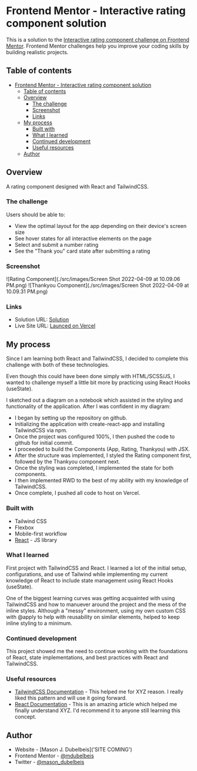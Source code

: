 # Frontend Mentor - Interactive rating component solution

This is a solution to the [Interactive rating component challenge on Frontend Mentor](https://www.frontendmentor.io/challenges/interactive-rating-component-koxpeBUmI). Frontend Mentor challenges help you improve your coding skills by building realistic projects.

## Table of contents

- [Frontend Mentor - Interactive rating component solution](#frontend-mentor---interactive-rating-component-solution)
  - [Table of contents](#table-of-contents)
  - [Overview](#overview)
    - [The challenge](#the-challenge)
    - [Screenshot](#screenshot)
    - [Links](#links)
  - [My process](#my-process)
    - [Built with](#built-with)
    - [What I learned](#what-i-learned)
    - [Continued development](#continued-development)
    - [Useful resources](#useful-resources)
  - [Author](#author)

## Overview

A rating component designed with React and TailwindCSS.

### The challenge

Users should be able to:

- View the optimal layout for the app depending on their device's screen size
- See hover states for all interactive elements on the page
- Select and submit a number rating
- See the "Thank you" card state after submitting a rating

### Screenshot

![Rating Component](./src/images/Screen Shot 2022-04-09 at 10.09.06 PM.png)
![Thankyou Component](./src/images/Screen Shot 2022-04-09 at 10.09.31 PM.png)

### Links

- Solution URL: [Solution](https://www.frontendmentor.io/solutions/interactive-rating-component-with-react-and-tailwindcss-r1yUcnk49)
- Live Site URL: [Launced on Vercel](https://interactive-rating-component-9nvl2zdmz-mdubelbeis.vercel.app/)

## My process

Since I am learning both React and TailwindCSS, I decided to complete this challenge with both of these technologies.

Even though this could have been done simply with HTML/SCSS/JS, I wanted to challenge myself a little bit more by practicing using React Hooks (useState).

I sketched out a diagram on a notebook which assisted in the styling and functionality of the application. After I was confident in my diagram:

- I began by setting up the repository on github.
- Initializing the application with create-react-app and installing TailwindCSS via npm.
- Once the project was configured 100%, I then pushed the code to github for initial commit.
- I proceeded to build the Components (App, Rating, Thankyou) with JSX.
- After the structure was implemented, I styled the Rating component first, followed by the Thankyou component next.
- Once the styling was completed, I implemented the state for both components.
- I then implemented RWD to the best of my ability with my knowledge of TailwindCSS.
- Once complete, I pushed all code to host on Vercel.

### Built with

- Tailwind CSS
- Flexbox
- Mobile-first workflow
- [React](https://reactjs.org/) - JS library

### What I learned

First project with TailwindCSS and React. I learned a lot of the initial setup, configurations, and use of Tailwind while implementing my current knowledge of React to include state management using React Hooks (useState).

One of the biggest learning curves was getting acquainted with using TailwindCSS and how to manuever around the project and the mess of the inline styles. Although a "messy" environment, using my own custom CSS with @apply to help with reusability on similar elements, helped to keep inline styling to a minimum.

### Continued development

This project showed me the need to continue working with the foundations of React, state implementations, and best practices with React and TailwindCSS.

### Useful resources

- [TailwindCSS Documentation](https://tailwindcss.com/) - This helped me for XYZ reason. I really liked this pattern and will use it going forward.
- [React Documentation](https://reactjs.org/docs/getting-started.html) - This is an amazing article which helped me finally understand XYZ. I'd recommend it to anyone still learning this concept.

## Author

- Website - [Mason J. Dubelbeis]('SITE COMING')
- Frontend Mentor - [@mdubelbeis](https://www.frontendmentor.io/profile/mdubelbeis)
- Twitter - [@mason_dubelbeis](https://twitter.com/mason_dubelbeis)
